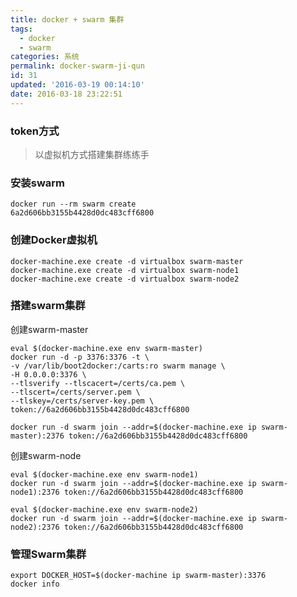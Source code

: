 ```yaml
---
title: docker + swarm 集群
tags:
  - docker
  - swarm
categories: 系统
permalink: docker-swarm-ji-qun
id: 31
updated: '2016-03-19 00:14:10'
date: 2016-03-18 23:22:51
---
```


### token方式

>以虚拟机方式搭建集群练练手

### 安装swarm
```shell
docker run --rm swarm create
6a2d606bb3155b4428d0dc483cff6800
```

### 创建Docker虚拟机
```shell
docker-machine.exe create -d virtualbox swarm-master
docker-machine.exe create -d virtualbox swarm-node1
docker-machine.exe create -d virtualbox swarm-node2
```

### 搭建swarm集群

创建swarm-master

```
eval $(docker-machine.exe env swarm-master)
docker run -d -p 3376:3376 -t \
-v /var/lib/boot2docker:/carts:ro swarm manage \
-H 0.0.0.0:3376 \
--tlsverify --tlscacert=/certs/ca.pem \
--tlscert=/certs/server.pem \
--tlskey=/certs/server-key.pem \
token://6a2d606bb3155b4428d0dc483cff6800

docker run -d swarm join --addr=$(docker-machine.exe ip swarm-master):2376 token://6a2d606bb3155b4428d0dc483cff6800
```

创建swarm-node

```shell
eval $(docker-machine.exe env swarm-node1)
docker run -d swarm join --addr=$(docker-machine.exe ip swarm-node1):2376 token://6a2d606bb3155b4428d0dc483cff6800

eval $(docker-machine.exe env swarm-node2)
docker run -d swarm join --addr=$(docker-machine.exe ip swarm-node2):2376 token://6a2d606bb3155b4428d0dc483cff6800

```

### 管理Swarm集群
```shell
export DOCKER_HOST=$(docker-machine ip swarm-master):3376
docker info
```
